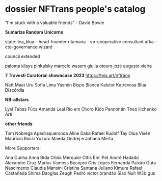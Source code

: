 # dossier NFTrans people's catalog
"I'm stuck with a valuable friends" - David Bowie


**Sumarize Random Unicorns**

state: 
lea_blua - head-founder 
ritamaria - vp-cooperative consultant
afka - cto-governance wizard

council extended

paloma klisys 
pinkalsky 
marcelo wasem 
giulia otouro 
jozé augusto vieira 


**7 Travesti Curatorial showacase 2023**
https://teia.art/nftrans

Natt Maat
Uru 
Sofia Lima 
Yasmin Bispo 
Bianca Kalutor
Katrevosa 
Blua Discórdia

**NB-allstars**

Lyel Tabas 
Fúcs 
Amanda Leal 
Rio em Choro 
Kido Pannontin 
Theo Ilichenko 
Arti

**other friends**

Tom Nobrega 
Apedraqueronca 
Aline Daka 
Rafael Rudolf 
Tay Olua 
Visén 
Mauricio Rossi
Yuzuru Maeda 
Ondrej e Johana Merta 

More Supporters:

Ana Cunha 
Anna Bida 
Olivia Merquior 
Ottis 
Emi
Pet 
André Hadadd 
Alexandre Cruz 
Marlus 
Vamoss
Becopro 
Cris Lopes 
Fernanda Paixão 
Guta Nascimento 
Claudia Mansini 
Cristina Santana 
Juliano Kimura
Rafael Castañeda 
Shima 
Daoglas 
Zeugh 
Pedro victor brandão
Siao 
Nuit 
W3b gus

